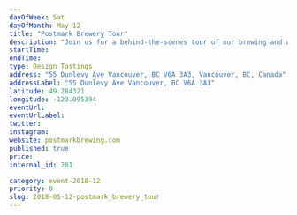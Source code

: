 ```yaml
---
dayOfWeek: Sat
dayOfMonth: May 12
title: "Postmark Brewery Tour"
description: "Join us for a behind-the-scenes tour of our brewing and wine-making facility, made all the more entertaining with a beer tasting.Come check out where the magic happens!<br> At Postmark Brewing, we strive to impact the craft beer industry, while keep our environmental footprint as small as possible. From recyclable packaging materials to our full-circle spent grain program with Two Rivers Specialty Meats, we're as eco-friendly as they come in the brewing business."
startTime: 
endTime: 
type: Design Tastings
address: "55 Dunlevy Ave Vancouver, BC V6A 3A3, Vancouver, BC, Canada"
addressLabel: "55 Dunlevy Ave Vancouver, BC V6A 3A3"
latitude: 49.284321
longitude: -123.095394
eventUrl: 
eventUrlLabel: 
twitter: 
instagram: 
website: postmarkbrewing.com
published: true
price: 
internal_id: 281

category: event-2018-12
priority: 0
slug: 2018-05-12-postmark_brewery_tour
---
```

